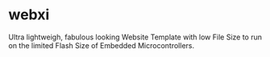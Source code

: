 # webxi
Ultra lightweigh, fabulous looking Website Template with low File Size to run on the limited Flash Size of Embedded Microcontrollers.
